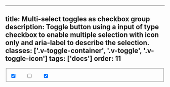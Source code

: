 <!--
 *              © 2025 Visa
 *
 * Licensed under the Apache License, Version 2.0 (the "License");
 * you may not use this file except in compliance with the License.
 * You may obtain a copy of the License at
 *
 *         http://www.apache.org/licenses/LICENSE-2.0
 *
 * Unless required by applicable law or agreed to in writing, software
 * distributed under the License is distributed on an "AS IS" BASIS,
 * WITHOUT WARRANTIES OR CONDITIONS OF ANY KIND, either express or implied.
 * See the License for the specific language governing permissions and
 * limitations under the License.
 *
 -->
---
title: Multi-select toggles as checkbox group
description: Toggle button using a input of type checkbox to enable multiple selection with icon only and aria-label to describe the selection.
classes: ['.v-toggle-container', '.v-toggle', '.v-toggle-icon']
tags: ['docs']
order: 11
---

<fieldset class="v-toggle-container">
  <label aria-label="Label 1" class="v-toggle v-toggle-icon" for="toggle-multi-1a">
    <input checked="" id="toggle-multi-1a" name="toggle-multi-1" type="checkbox"/>
    <svg aria-hidden="true" class="v-icon v-icon-low" focusable="false" height="24" viewbox="0 0 24 24" width="24">
      <use href="#visa-map-location-low">
      </use>
    </svg>
  </label>
  <label aria-label="Label 2" class="v-toggle v-toggle-icon" for="toggle-multi-1b">
    <input id="toggle-multi-1b" name="toggle-multi-1" type="checkbox"/>
    <svg aria-hidden="true" class="v-icon v-icon-low" focusable="false" height="24" viewbox="0 0 24 24" width="24">
      <use href="#visa-view-list-low">
      </use>
    </svg>
  </label>
  <label aria-label="Label 3" class="v-toggle v-toggle-icon" for="toggle-multi-1c">
    <input checked="" id="toggle-multi-1c" name="toggle-multi-1" type="checkbox"/>
    <svg aria-hidden="true" class="v-icon v-icon-low" focusable="false" height="24" viewbox="0 0 24 24" width="24">
      <use href="#visa-view-grid-low">
      </use>
    </svg>
  </label>
</fieldset>
